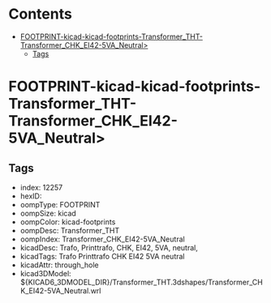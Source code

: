 



Contents
========

* [FOOTPRINT-kicad-kicad-footprints-Transformer_THT-Transformer_CHK_EI42-5VA_Neutral>](#footprint-kicad-kicad-footprints-transformer_tht-transformer_chk_ei42-5va_neutral)
	* [Tags](#tags)

# FOOTPRINT-kicad-kicad-footprints-Transformer_THT-Transformer_CHK_EI42-5VA_Neutral>

## Tags

- index: 12257
- hexID: 
- oompType: FOOTPRINT
- oompSize: kicad
- oompColor: kicad-footprints
- oompDesc: Transformer_THT
- oompIndex: Transformer_CHK_EI42-5VA_Neutral
- kicadDesc: Trafo, Printtrafo, CHK, EI42, 5VA, neutral,
- kicadTags: Trafo Printtrafo CHK EI42 5VA neutral
- kicadAttr: through_hole
- kicad3DModel: ${KICAD6_3DMODEL_DIR}/Transformer_THT.3dshapes/Transformer_CHK_EI42-5VA_Neutral.wrl
